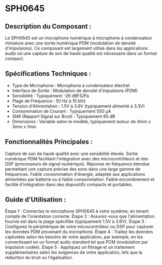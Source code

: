 # SPH0645

## Description du Composant :
Le SPH0645 est un microphone numérique à microphone à condensateur miniature avec une sortie numérique PDM (modulation de densité d'impulsions). Ce composant est largement utilisé dans les applications audio où une capture de son de haute qualité est nécessaire dans un format compact.

## Spécifications Techniques :
- Type de Microphone : Microphone à condensateur électret
- Interface de Sortie : Modulation de densité d'impulsions (PDM)
- Sensibilité : Typiquement -26 dBFS/Pa
- Plage de Fréquence : 50 Hz à 15 kHz
- Tension d'Alimentation : 1.5V à 3.6V (typiquement alimenté à 3.3V)
- Consommation de Courant : Typiquement 550 µA
- SNR (Rapport Signal sur Bruit) : Typiquement 65 dB
- Dimensions : Variable selon le modèle, typiquement autour de 4mm x 3mm x 1mm

## Fonctionnalités Principales :
Capture de son de haute qualité avec une sensibilité élevée.
Sortie numérique PDM facilitant l'intégration avec des microcontrôleurs et des DSP (processeurs de signal numérique).
Réponse en fréquence étendue permettant une capture précise des sons dans une large gamme de fréquences.
Faible consommation d'énergie, adaptée aux applications alimentées par batterie ou à faible consommation.
Faible encombrement et facilité d'intégration dans des dispositifs compacts et portables.

## Guide d'Utilisation :
Étape 1 : Connectez le microphone SPH0645 à votre système, en tenant compte de l'orientation correcte.
Étape 2 : Assurez-vous que l'alimentation fournie est dans la plage spécifiée (typiquement 1.5V à 3.6V).
Étape 3 : Configurez le périphérique de votre microcontrôleur ou DSP pour capturer les données PDM provenant du microphone.
Étape 4 : Traitez les données capturées selon les besoins de votre application, par exemple, en les convertissant en un format audio standard tel que PCM (modulation par impulsion codée).
Étape 5 : Appliquez un filtrage et un traitement supplémentaires selon les exigences de votre application, tels que la réduction du bruit ou l'égalisation.